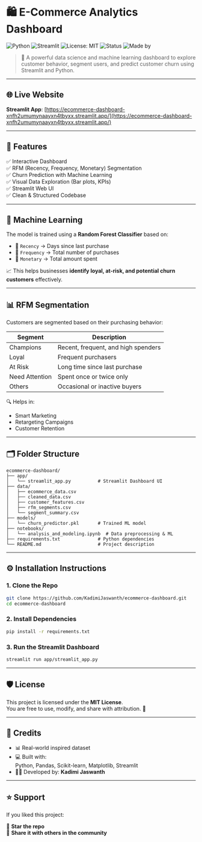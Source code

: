 # 🛍️ E-Commerce Analytics Dashboard

![Python](https://img.shields.io/badge/Python-3.11-blue)
![Streamlit](https://img.shields.io/badge/Streamlit-💻-green)
![License: MIT](https://img.shields.io/badge/License-MIT-yellow.svg)
![Status](https://img.shields.io/badge/Status-Deployed-brightgreen)
![Made by](https://img.shields.io/badge/Made%20by-Kadimi%20Jaswanth-orange)

> 🚀 A powerful data science and machine learning dashboard to explore customer behavior, segment users, and predict customer churn using Streamlit and Python.

---

## 🌐 Live Website

**Streamlit App**: [https://ecommerce-dashboard-xnfh2umumynaayxn4tbyxx.streamlit.app/](https://ecommerce-dashboard-xnfh2umumynaayxn4tbyxx.streamlit.app/)

---

## 📌 Features

✅ Interactive Dashboard  
✅ RFM (Recency, Frequency, Monetary) Segmentation  
✅ Churn Prediction with Machine Learning  
✅ Visual Data Exploration (Bar plots, KPIs)  
✅ Streamlit Web UI  
✅ Clean & Structured Codebase  

---

## 🧠 Machine Learning

The model is trained using a **Random Forest Classifier** based on:

- 📅 `Recency` → Days since last purchase  
- 🔁 `Frequency` → Total number of purchases  
- 💸 `Monetary` → Total amount spent  

📈 This helps businesses **identify loyal, at-risk, and potential churn customers** effectively.

---

## 📊 RFM Segmentation

Customers are segmented based on their purchasing behavior:

| Segment       | Description                            |
|---------------|----------------------------------------|
| Champions     | Recent, frequent, and high spenders    |
| Loyal         | Frequent purchasers                    |
| At Risk       | Long time since last purchase          |
| Need Attention| Spent once or twice only               |
| Others        | Occasional or inactive buyers          |

🔍 Helps in:
- Smart Marketing
- Retargeting Campaigns
- Customer Retention

---

## 🗂️ Folder Structure

```
ecommerce-dashboard/
├── app/
│   └── streamlit_app.py          # Streamlit Dashboard UI
├── data/
│   ├── ecommerce_data.csv
│   ├── cleaned_data.csv
│   ├── customer_features.csv
│   ├── rfm_segments.csv
│   └── segment_summary.csv
├── models/
│   └── churn_predictor.pkl       # Trained ML model
├── notebooks/
│   └── analysis_and_modeling.ipynb  # Data preprocessing & ML
├── requirements.txt              # Python dependencies
└── README.md                     # Project description
```

---

## ⚙️ Installation Instructions

### 1. Clone the Repo

```bash
git clone https://github.com/KadimiJaswanth/ecommerce-dashboard.git
cd ecommerce-dashboard
```

### 2. Install Dependencies

```bash
pip install -r requirements.txt
```

### 3. Run the Streamlit Dashboard

```bash
streamlit run app/streamlit_app.py
```

---

## 🛡️ License

This project is licensed under the **MIT License**.  
You are free to use, modify, and share with attribution. 🤝

---

## 🙌 Credits

- 📊 Real-world inspired dataset
- 💻 Built with:  
  Python, Pandas, Scikit-learn, Matplotlib, Streamlit
- 🙋‍♂️ Developed by: **Kadimi Jaswanth**

---

## ⭐ Support

If you liked this project:

🌟 **Star the repo**  
📢 **Share it with others in the community**
